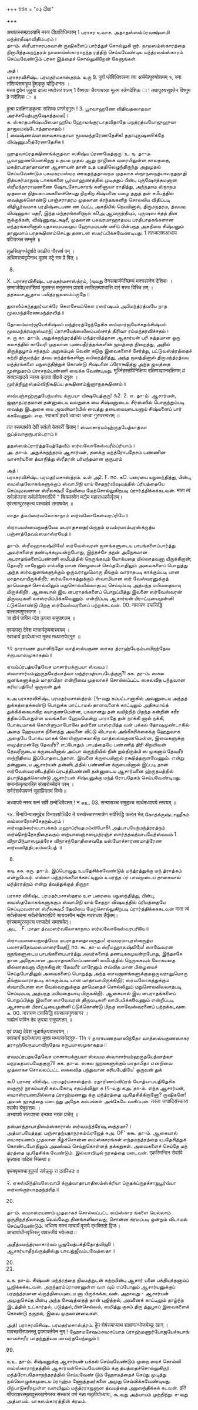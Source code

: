 +++
title = "०३ दीक्षा"

+++

अथातस्सम्प्रवक्ष्यामि मस्त्र दीक्षाविधिम्परम् 1 
பராசர உவாச. 
அதாதஸ்ஸம்ப்ரவக்ஷ்யாமி மந்த்ரதீஷாவிதிம்பரம்।  
தா-ம். ஸ்ரீபராசரபகவான் ருஷிகளைப் பார்த்துச் சொல்லுகி றார். நாமஸம்ஸ்காரத்தை நிரூபித்தவநந்தரம் நாமஸம்ஸ்காராநந்த ரத்திற் செய்யவேண்டிய மந்த்ரஸம்ஸ்காரம் செய்யவேண்டும் ப்ரகா இத்தைச் சொல்லுகிறேன் கேளுங்கள். 

அத்।  
பராசரவிசிஷ்ட பரமதர்மசாஸ்தரம். 
உரு 
9. 
पूर्वा प्लेविधिवत्स्ना त्वा अर्चयेत्पुरुषोत्तमम् १, स्ना तंशिप्यंसमाहूय हॆूमङ्कु र्याद्विधानतः ।  
मस्त्र द्वयेन जुहुया दाज्य मष्टोत्तरं शतम् 1 वैष्णव्या चैवगायत्र्या मूलम स्त्रेणदेशिक ः ! तथापुरुषसूक्तेन विष्णुम व्रे णदेशिक ः ॥

हुत्वा प्रदक्षिणङ्कृत्वा सशिष्यः प्रणमेद्गुरुः ! 
3. 
பூாவாஹணே விதிவதஸாதவா அரச்சயேத்புருஷோத்தமம[।  
க. ஸ்காதமசிஷ்யபிஸமாஹூய ஹோமங்குரடாதவிதாதே 
மநத்ரத்வயோஜுஹுயா தாஜயமஷ்டோத்தரமசதம்।  
[ வைஷ்ணவ்யாசைவகாயதாயா மூலமந்தரேணதேசிக! ததாபுருஷஸூக்தே விஷ்ணும5த்ரேணதேசிக॥

ஹுதவாப்ரதக்ஷிணங்க்ருதவா ஸசிஷ்ய ப்ரணமேத்குரு: 
உ. 
ஙு. 
தா-ம. பூவாஹணமெனகிறது உதயம முதல் ஆறு நாழிகை வரையிலுள்ள காலததை, மகத்ரபரதாதாவான ஆசாாயன் தான் உத யததிலெழுந்திருந்து அதுமுதல் செய்யவேண்டும பகவகரமஸ்மர ணமதந்ததாவநம முதலாக ஸ்நாநஸநத்யாவநதநாதி நித்யகர்மாநுஷ் டாகஙகளை பூர்வாஹணத்தில் முடிததுப் பின்பு புருஷோத்தமனான ஸ்ரீமந்நாராயணணை ஷோடசோபசாரங் களினாலா ராதித்து, அந்நதாம ஸ்நாநம முதலான நித்யகாமஙகளைச்செயது நிறகிற சிஷ்யனை யழை ததுத் தன் சமீபத்தில் வைத்துக்கொண்டு பாஞ்சராதரம முதலான க்ரந்தஙகளிற சொலலிய விதிப்படி விதிபூர்வமாக பரதிஷ்டைபண ண ப்பட்ட அகநியில் நெயயினால், திருமநதரம, த்வயம, விஷ்ணுகா யதரீ, இந்த மந்தரங்களினால் க0அ ஆவருத்தியும், புருஷஸ க்தத் தின ருக்குக்கள், விஷ்ணுஷடக்ஷரீ, முதலான பகவரமாஹாதமய பரதிபாதகங்களான மந்தரங்களினால் யதாஸமபவமும ஹோமமபண் ணிப் பின்பநத அகநியை சிஷ்பனும் தானுமாய் பரதக்ஷிணம்செய்து தணடன ஸமர்ப்பிக்கவேணடியது. 
1 
ततःकलशआधाय पवित्रजल सम्भृते ॥

तुळसिङ्गर्धदूर्वाग्रे काळीयं गौरसर्ष पम् ।  
अभिमस्त्र्यद्वयेनाथ मूलम स्ट्रे णम प्रै वित् ॥

8. 
X. 
பராசரவிசிஷ்ட பரமதர்மசாஸ்த்ரம், 
(ஙுவது 
तेनसमार्जयेच्छिष्यं मक्त्ररल्नेन देशिकः ।  
सम्मार्जयेछ्चतंशिष्यं मूलमन्त मनुस्मरन् प्राशये त्सलिलम्पश्चात्ति वारं मस्त्र विच्चि तम् ।  
ததகலசஆதாய பவித்ரஜலஸம்ப்ருதே॥

துளஸீம்கந்ததூர்வாக்ரே கௌசேயம்கௌ ரஸர்ஷபம் அபிமந்த்ரத்வயே நாத மூலமந்த்ரேணமந்த்ரவித்॥

தோஸம்மார்ஜயேச்சிஷ்யம் மந்த்ரரத்நேந்தேசிக ஸம்மார்ஜயேச்சதம்சிஷ்யம் மூலமந்த்ரமநுஸ்மரந்[ ப்ராசயேத்ஸலிலம்பஸ்சாத் திரிவா ரம்மந்தரவிச்சதம்।  
ச. 
ரு 
கா. 
தா-ம். அதுக்கநந்தரத்தில் மந்த்ரவித்தான ஆசார்யன் பரி சுத்தமான ஒரு கலசத்தில் காவேரி முதலான புண்யதீர்த்தங்களின் ஜலத்தை நிறைத்து, அதில் திருத்துழாய் சந்தநம் அறுகம்புல் 
வெண் கடுகு இவைகளைச் சேர்த்து, பட்டுவஸ்த்ரத்தைச் சுற்றி திருமந்த்ர த்வய மந்த்ரங்களினா லபிமந்த்ரித்து, அந்த ஜலத்தினால் திருமந்த்ரத்வய மந்த்ரங்களை யநுஸந்தித்துக் கொண்டு சிஷ்யனை ப்ரோக்ஷித்து அந்த ஜலத்தை மூன்றுதரம் ப்ராசநம்பண்ணி வைக்க வேண்டியது. 
मूर्ध्निहस्तंविनिक्षिप्य दक्षिणञ्ज्ञानदक्षिणम् # सव्यञ्चहृदये न्यस्य कृपया वीक्षये द्गुरुः ।  
மூர்த்நிஹஸ்தம்விநிக்ஷிப்ய தக்ஷிணம்ஜ்ஞாநதக்ஷிணம்॥

ஸவ்யஞ்சஹ்ருதயேந்யஸ்ய க்ருபயா வீக்ஷயேத்குரு! 
௯2. 
2. 
எ. 
தா-ம். ஆசார்யன், ஜ்ஞாநப்ரதமான தன்னுடைய வலதுகை யை சிஷ்யனுடைய சிரஸ்ஸில் பொருந்தும்படி வைத்து இடதுகை யை அவன்மார்பில் வைத்து தயையையுடையனாய் சிஷ்யனைப் பார் க்கவேணும். 
எஏ. 
स्वाचार्यं हृदये ध्यात्वा जप्त्वा गुरुपरम्पराम् ॥

तत स्सम्प्रार्थये देवीं सर्वलो केश्वरीं प्रियाम् ! ஸ்வாசார்யம்ஹ்ருதயேத்யாத்வா ஜப்த்வாகுருபரம்பராம்॥

ததஸ்ஸம்ப்ரார்த்தயேத்தேவீம் ஸர்வலோகேஸ்வரீம்ப்ரியாம்।  
அ. 
தா-ம். அதுக்கநந்தரம் ஆசார்யன், தனக்கு மந்த்ரோபதேசம் பண்ணின வாசார்யனை த்யாநித்து ஸ்ரீதரன் பர்யந்தமான குருபரம் 

அத்।  
பராசரவிசிஷ்ட பரமதர்மசாஸ்த்ரம். 
உள் 
அ2. 
F. 
no. 
கO. 
பரையை யநுஸந்தித்து, பின்பு, ஸமஸ்தலோகங்களுக்கும் ஸ்வாமிநி யாய் சேதநர்விஷயத்தில் ப்ரியத்தையே செய்யுமவளான ஸ்ரீலக்ஷ்மீ தேவியை மேற்சொல்லுகிறபடி ப்ரார்த்திக்கக்கடவன். 
माता त्वं सर्वलोकानां सर्वलोकेश्वरप्रिये " श्रिययस्वैन मद्येम महाराधळकैर्वृतम्।  
एवंरमाम्पुरस्कृत्य पश्चादेवं समाश्रयेत् ॥

மாதா த்வம்ஸர்வலோகாநாம் ஸர்வலோகேஸ்வரப்ரியே॥

ஸ்ராயயஸ்வைநமத்யேம மபராதசதைர்வ்ருதம் ஏவம்ரமாம்புரஸ்க்ருத்ய பஞ்சாத்தேவம்ஸமாஸ்ரயேத்॥

தா-ம். ஸ்ரீமஹாலஷ்மியே! ஸர்வேஸ்வரன் ஜனங்களுடைய பாபங்களைப்பார்த்து அவர்களைத் தண்டிக்கமுயன்றபோது, இந்தச்சே தநன் அநேகமான அபராதங்களைப்பண்ணி ஸமீபத்தில் நெருங்கவும் யோக்யதை யில்லாதவனா யிருக்கிறான்; தேவரீர் யாரேனும் எவ்வித மான பிழையைச் செய்தபோதிலும் அவைகளைப் பொறுத்து அந்த ஸர்வஜனங்களுக்கும் ஒருவராலுமொரு தீங்கும் வாராதபடி காக்கும்படி யான மாதாவாயிருக்கிறீர்; ஸர்வலோகத்துக்கும் ஸ்வாமியான ஸர் வேஸ்வரனுக்குத் தாமெதைச் சொல்லிலும் மறுசொல்லில்லாதபடி செய்யும்படி அத்யந்த மபிமதையாயு மிருக்கிறீர். ஆகையால் இவ னபராதங்களைப் பொறுப்பித்து இவனை ஸர்வேஸ்வரன் திருவடிகளி லாஸ்ரயிப்பிக்கவேணும். என்றிப்படி ஆசார்யன் பிராட்டியைமுன்னி ட்டுக்கொண்டு பிறகு ஸர்வேஸ்வரனைப் பற்றக்கடவன். 
00. 
नारायण दयासिद्धि वात्सल्यगुणसागर ।  
त्रा ह्येनं पापिन न्देव कृपया समुपागतम् ॥

एपम्प्रपद्य देवेश माचार्यकृपयास्वयम् ।  
स्वाचार्यं हृदयेध्यात्वा मुक्त्र मध्यासयेद्गुरु ॥

१२ 
நாராயண தயாளிந்தோ வாத்ஸல்யகுண ஸாகர த்ராஹ்யேநம்பாபிநந்தேவ ச்ருபயாஸமுகாகதம்॥

ஏவம்ப்ரபத்யதேவேச மாசார்யக்ருபயா ஸ்வயம।  
ஸ்வாசார்யம்ஹ்ருதயேத்யாத்வா மந்த்ரமத்யாபயேத்குரு?l 
கக. 
தர-ம். ஸகல ஜனங்களுக்கும் மாதாபிதா என்றிவை முதலாகச் சொல்லப்பட்ட ஸகலவித பந்துவான கரிய:பதியே! ஒருவன் துக் 

உஅ 
பராசரவிசிஷ்ட பரமதர்மசாஸ்த்ரம். 
[௩-வது 
கப்பட்டானாகில் அவனுடைய அந்தத் துக்கத்தைக்கண்டு பொறுக்க மாட்டாமல் தானவனைக் காட்டிலும் அதிகமாய்த் துக்கிக்கையாகிற கயாகுணமென்ன, பசுவானது தன் வயிற்றிற் பிறந்த கன்றின் சரீர த்திலப்போதுள்ள மலங்களை ஹேயமென்று பாராதே தன் நாக்கி னால் நக்கி, போக்யமாகக் கொள்ளுமாபோலே தன்னை யாஸ்ரயித்த வன் பக்கல் தோஷமுண்டாகில் அதை ஹேயமாக நினைத்து அவனை விட்டு விடாமல் அங்கீகரிக்கைக்கு ஹேதுவாக அதையே போக்ய மாகக் கொள்ளுகையாகிற வாத்ஸல்யகுணமென்ன, இவைகளுக்கு ஸமுத்ரமன்றோ தேவரீர்? எப்போதும் பாபத்தையே பண்ணித் திரி கிறவிவன் தேவரீருடைய க்ருபையினால் அப்பா வ்ருத்தியில் நின் றும்திரும்பி ஸ முகனாய் தேவரீர் ஸந்நிதியை இப்போதடைந்தான். இவனை க்ருபையினால் ரக்ஷித்தருளவேணும். என்று தன்னுடைய ஆசார்யன் தன்னிடத்தில் பண்ணின க்ருபையினால் இப்படி தான் ஸர்வேஸ்வரனிடத்தில் ப்ரபத்திபண்ணி தன்னுடைய ஆசார்யனை ஹ்ருதயத்தில் த்யாநித்துக்கொண்டு ஆசார்யன் சிஷ்யனுக்கு மந்த் ரோபதேசம் செய்யவேண்டியது. 
समानोत्कृष्टरहितं संसारोच्चेदनं परम् ।  
सर्वदंसर्वपापघ्नं सुहाप्रियतमं विभोः॥

अध्यापये नस्त्र रत्नं सर्षि छन्देधिदैवतम् 
! न 
கஉ. 
03. 
सन्यासञ्च समुद्रञ्च सार्थमध्यापये त्स्वयम् ॥

१४. विनापिन्यासमुद्रेच विनाछशोधिदैव ते 
यस्योच्चारणमात्रेण सर्वसिद्धि फलंल 
भेत् 
கோத்க்ருஷ்டாஹீகம் ஸம்ஸாரோச்சேதநம்பரம்।  
ஸர்வதம்ஸர்வபாபக்கம் மஹாப்ரியதமம்விபோ8\ 
அத்பாபயேந்மந்த்ரரத்நம் ஸர்ஷிசந்தோதிதைவதம் ஸந்யாஸஞ்சஸமுத்ரஞ்ச ஸார்த்தமத்யாபயேத்ஸ்வயம் 1 விநாபிந்யாஸமுத்ரேச விநாசந்தோதிசைவதே யஸ்யோச்சாரணமாத்ரேண ஸர்வஸித்திபலம்லபேத் ॥

08. 
கஙு. 
கசு. 
கரு. 
தா-ம். இப்பொழுது உபதேசிக்கவேண்டும் மந்த்ரத்துக்கு மந் த்ராத்கம் என்றுபெயர். எல்லா மந்த்ரங்களைக்காட்டிலும் உயர்ந்த ப்ர பாவமுடைய தாகையால் மந்த்ரரத்நம் என்று த்வத்துக்குத் திருநா 

பராசர விசிஷ்ட பரமதர்மசாஸ்தரம 
உஎ 
பரையை யநுஸந்தித்து, பின்பு, ஸமஸ்தலோகங்களுககும ஸ்வாமிநி யாய் சேதநா விஷயத்தில் ப்ரியத்தையே செய்யுமவளான ஸ்ரீலக்ஷமீ தேவியை மேற்சொல்லுகிறபடி ப்ரார்த்திக்கககடவன் 
माता त्वं सर्वलोकानां सर्वलोकेश्वरप्रिये श्राययस्वैन मद्येम मपराधश डैर्वृतम्।  
एवंरमाम्पुरस्कृत्य पश्चादेवं समाश्रयेत्।  
அடி. 
. 
F. 
மாதா த்வமஸர்வலோகாநாம ஸர்வலோகேஸ்வரபரியே॥

ஸ்ராயயஸவைநமத்யேம மபராதசதைாவருதம! ஏவமரமாபுரஸ்கருத்ய பலசாத்தேவமஸமாரையேத[[ 
no. 
கூ. 
தா-ம ஸ்ரீமஹாலஷ்மியே! ஸாவேவரன ஜநங்களுடைய பாபங்களைபபார்த்து அவர்களைத் தணடிககமுயன்றபோது, இந்தசசே தான அநேகமான அபராதஙகளைப்பணணி ஸமீபத்தில் நெருஙகவும் யோகயதை யில்லாதவனா யிருககிறான்; தேவரீர் யாரேனும் எவ்வித மான பிழையைச் செய்தபோதிலும் அவைகளைப் பொறுத்து அந்த ஸாவஜனங்களுக்குமஒருவராலுமொரு தீங்குமவாராதபடி காககும்படி யான மாதாவாயிருக்கிறீர்; ஸர்வலோகத்துக்கும ஸ்வாமியான ஸா வேஸ்வரனுக்குத தாமெதைச் சொல்லிலும் மறுசொலலிலலாதபடி செய்யுமபடி அத்யநத மபிமதையாயு மிருககிறீர். ஆகையால் இவ னபராதங்களைப் பொறுப்பித்து இவனை ஸாவேவரன் திருவடிகளி லாயிபபிக்கவேணும் என்றிப்படி ஆசாாயன் பிராட்டியைமுன்னி ட்டுக்கொண்டு பிறகு ஸாவேஸ்வரனைப் பற்றக்கடவன. 
க. 
00. 
नारायण दयासिद्धि वात्सल्यगुणसागर ।  
त्राह्येनं पापिन देव कृपया समुपागतम् ॥

एवं प्रपद्य देवेश नूचार्यकृपयास्वयम् ।  
स्वाचार्यं हृदयेध्यात्वा मुक्त्र मध्यासयेद्गुरु- 11१ २ 
நாராயணதயாஸிந்தோ வாத்ஸல்யகுணஸாகர தராஹ்யேநமபாவிநதேவ சருபயாஸமுகாகதம॥

ஏவமப்ரபதயதேவேச மாசாாயக்ருபயா ஸ்வயம 
ஸ்வாசார்யம்ஹருதயேத்யாத்வா மநரமதயாபயேதகுரு?ll 
கக. 
தா-ம. ஸகல ஜநஙகளுக்கும் மாதாபிதா எனறிவை முதலாகச சொலலப்பட்ட ஸகலவித பந்துவான கரியபேதியே' ஒருவன் துக் 

கூ0 
பராசர விசிஷ்ட பரமதர்மசாஸ்த்ரம். 
ரதாரிணம்விப்ரம் யோத்யாபயதிதேசிக ஸகுரூர் நரகம்யாதி கல்பகோடி சதம்த்விஜா க 
(௩-வது 
கஅ. 
தா-ம். எந்த ஆசார்யன், ஸமாஸ்ரயணமில்லாத ப்ராஹ்மணனு க்கு மந்த்ரத்தை யுபதேசிக்கிறானோ? ருஷிகளே! அவன் நரகத்தை யடைந்து அநேக கல்பங்கள் அங்கேயே வளிப்பன். 
तस्ता त्तापादिसंस्कारा स्सर्वम श्रेषुसत्तमः ।  
अभ्यापये त्ततःपश्चा दन्यथा नरकं प्रजेत् ॥

தஸ்மாத்தாபாதிஸம்ஸ்காராஸ் ஸர்வமந்த்ரேஷு ஸத்தமா?।  
அத்யாபயேத்தத: பஞ்சாதந்யதாநரகம்வ்ரஜேத் 
சுஅ. 
OF' 
ககூ. 
தா-ம். ஆகையால் ஸமாரயணம் முதலான கீழ்ச்சொன்ன ஸம்ஸ்காரங்கள் எந்தமந்த்ரத்தை யுபதேசித்துக் கொண்டபோதிலும் அவஸ்யம் செய்துகொள்ளத் தக்கதுகள். அவைகளைச் செய்தே மந் த்ரத்தை யுபதேசிக்க வேண்டும். இல்லாவிடில் நரகத்தை யடைவன். 
एकस्मिन्दिन सेवापि कृत्वाता पादिसं स्क्रियाः॥

पृथक्पृथक्चानुपूर्व्या सर्वङ्कु रा दतस्धितः॥

२ं. ஏகஸ்மிந்திவஸேவாபி க்ருத்வாதாபாதிஸம்ஸ்க்ரியா ப்ருதக்ப்ருதக்சாநுபூர்வ்யா ஸர்வங்குர்யாததந்த்ரித॥

20. 
தா-ம். ஸமாஸ்ரயணம் முதலாகச் சொல்லப்பட்ட ஸம்ஸ்கார ங்களை யெல்லாம் ஒருதிநத்திலாவது,வெவ்வேறு தினங்களிலாவது, சொன்ன க்ரமப்படி ஒன்றும் விடாமல் செய்யவேண்டும். 
अधित्य मक्त्र माचार्यं पूजये द्भक्तितो द्विजः।  
आचार्याधीनवृत्तिस्तु यावज्जीवं भवेत्सदा॥

அதீத்யமந்த்ரமாசார்யம் பூஜயேத்பக்திதோத்விஜ8।  
ஆசார்யாதீநவ்ருத்திஸ்து யாவஜ்ஜீவம்பவேத்ஸதா॥

20. 
97. 
உக. 
தா-ம். சிஷ்யன் மந்த்ரத்தை நியமத்துடன் கற்றபின்பு ஆசார் யனை பக்தியுக்தனாய்ப் பூஜிக்கக்கடவன். அநந்தரம்ப்ராணனுள்ள வள வும் எப்போதும் ஆசார்யனுக்குப் பரதந்த்ரமான வ்ருத்தியையுடைய னா யிருக்கக்கடவன். அதாவது - ஆசார்யன் அமுதுசெய்த பின்பு அந்த சேஷத்தைத் தான் புஜித்தல், அவனைக் காட்டிலும் தாழ்ந்த இடத்தில் உட்கார்தல், படுத்தல்,பின்செல்லல், ஸமித்து குசம் திரு த்துழாய் இவைகளைக் கொண்டு தருதல், இவை முதலானவைகள். 

அத்) 
பராசரவிசிஷ்ட பரமதர்மசாஸ்த்ரம். 
हॆूम शेषंसमाप्याथ ब्राह्मणान्भोजयेच्छु खान् ।  
यावच्छरीरपातस्तु द्वयमावर्तयेन नुम् ! ஹோமசேஷம்ஸமாப்யாத ப்ராஹ்மணார்போஜயேச்சுபாங் யாவச்சரீர பாதந்துத்வய மாவர்தயேந்மநும்॥

99. 
உஉ. 
தா-ம். சிஷ்யனுக்கு ஆசார்யன் பக்கல் செய்யவேண்டும் முறை யைச் சொல்லி ஸம்ஸ்காராந்தத்தில் ஆசார்யன்செய்யவேண்டும் க்கு த்யத்தைச்சொல்லுகிறார். மந்த்ரோபதேசாநந்தரத்தில் செய்யவேண் டும் ஹோமத்தைச் செய்து முடித்து நல்லொழுக்கமுடைய ப்ராஹ்ம ணோத்தமர்களை அமுது செய்விக்கவேண்டியது. பிற்பாடுசரீரமுள்ள வளவிலும் மந்த்ரராஜனான த்வயத்தை அநுஸந்திக்கக் கடவன். 
इति श्रीपराशरस्मृतावुत्तरखणेमस्त्र संस्कार वर्ण नन्ना मतृतीयोध्यायः, 
கூ.வது அத்யாயம் முற்றிற்று. 
ச-வது அத்யாயம். 
யாகஸம்காரத்தின் க்ரமம். 
